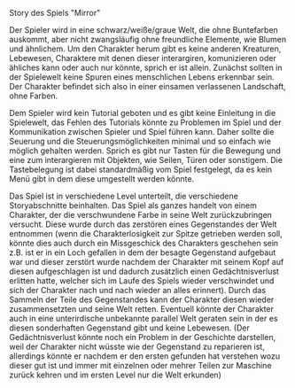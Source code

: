 Story des Spiels "Mirror"

Der Spieler wird in eine schwarz/weiße/graue Welt, die ohne Buntefarben auskommt, aber nicht zwangsläufig ohne freundliche Elemente, wie Blumen und ähnlichem. Um den Charakter herum gibt es keine anderen Kreaturen, Lebewesen, Charaktere mit denen dieser interargiren, komunizieren oder ähliches kann oder auch nur könnte, sprich er ist allein. Zunächst sollten in der Spielewelt keine Spuren eines menschlichen Lebens erkennbar sein. Der Charakter befindet sich also in einer einsamen verlassenen Landschaft, ohne Farben.

Dem Spieler wird kein Tutorial geboten und es gibt keine Einleitung in die Spielewelt, das Fehlen des Tutorials könnte zu Problemen im Spiel und der Kommunikation zwischen Spieler und Spiel führen kann. Daher sollte die Seuerung und die Steuerungsmöglichkeiten minimal und so einfach wie möglich gehalten werden. Sprich es gibt nur Tasten für die Bewegung und eine zum interargieren mit Objekten, wie Seilen, Türen oder sonstigem. Die Tastebelegung ist dabei standardmäßig vom Spiel festgelegt, da es kein Menü gibt in dem diese umgestellt werden könnte.

Das Spiel ist in verschiedene Level unterteilt, die verschiedene Storyabschnitte beinhalten. Das Spiel als ganzes handelt von einem Charakter, der die verschwundene Farbe in seine Welt zurückzubringen versucht. Diese wurde durch das zerstören eines Gegenstandes der Welt entnommen (wenn die Charakterlosigkeit zur Spitze getrieben werden soll, könnte dies auch durch ein Missgeschick des Charakters geschehen sein z.B. ist er in ein Loch gefallen in dem der besagte Gegenstand aufgebaut war und dieser zerstört wurde nachdem der Charakter mit seinem Kopf auf diesen aufgeschlagen ist und dadurch zusätzlich einen Gedächtnisverlust erlitten hatte, welcher sich im Laufe des Spiels wieder verschwindet und sich der Charakter nach und nach wieder an alles erinnert). Durch das Sammeln der Teile des Gegenstandes kann der Charakter diesen wieder zusammensetzten und seine Welt retten. Eventuell könnte der Charakter auch in eine unterirdische unbekannte parallel Welt geraten sein in der es diesen sonderhaften Gegenstand gibt und keine Lebewesen. (Der Gedächtnisverlust könnte noch ein Problem in der Geschichte darstellen, weil der Charakter nicht wüsste wie der Gegenstand zu reparieren ist, allerdings könnte er nachdem er den ersten gefunden hat verstehen wozu dieser gut ist und immer mit einzelnen oder mehrer Teilen zur Maschine zurück kehren und im ersten Level nur die Welt erkunden)